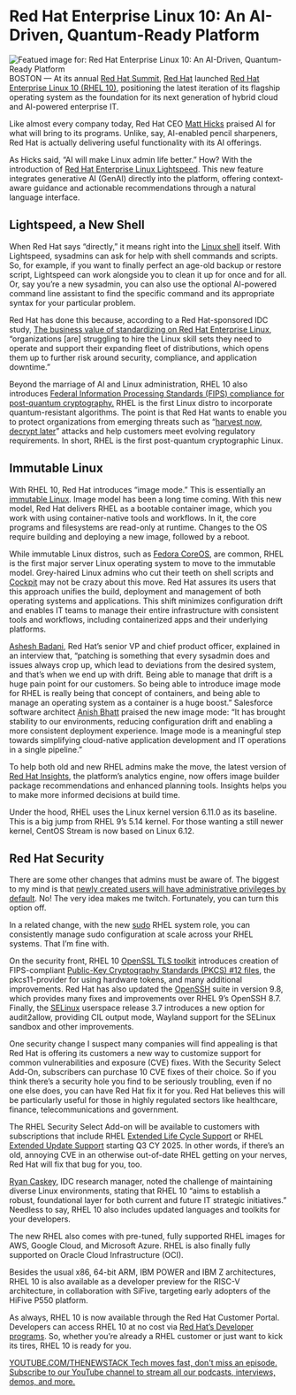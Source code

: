# Red Hat Enterprise Linux 10: An AI-Driven, Quantum-Ready Platform
![Featued image for: Red Hat Enterprise Linux 10: An AI-Driven, Quantum-Ready Platform](https://cdn.thenewstack.io/media/2025/05/7a5a6ecd-getty-images-el0zyfxt1gi-unsplash-redhat-1024x684.jpg)
BOSTON — At its annual [Red Hat Summit](https://www.redhat.com/en/summit), [Red Hat](https://www.openshift.com/try?utm_content=inline+mention) launched [Red Hat Enterprise Linux 10 (RHEL 10)](https://www.redhat.com/en/technologies/linux-platforms/enterprise-linux), positioning the latest iteration of its flagship operating system as the foundation for its next generation of hybrid cloud and AI-powered enterprise IT.

Like almost every company today, Red Hat CEO [Matt Hicks](https://www.linkedin.com/in/mhicks-redhat) praised AI for what will bring to its programs. Unlike, say, AI-enabled pencil sharpeners, Red Hat is actually delivering useful functionality with its AI offerings.

As Hicks said, “AI will make Linux admin life better.” How? With the introduction of [Red Hat Enterprise Linux Lightspeed](https://www.redhat.com/en/about/press-releases/red-hat-infuses-generative-ai-across-hybrid-cloud-portfolio-red-hat-lightspeed). This new feature integrates generative AI (GenAI) directly into the platform, offering context-aware guidance and actionable recommendations through a natural language interface.

## Lightspeed, a New Shell
When Red Hat says “directly,” it means right into the [Linux shell](https://thenewstack.io/learning-linux-start-here/) itself. With Lightspeed, sysadmins can ask for help with shell commands and scripts. So, for example, if you want to finally perfect an age-old backup or restore script, Lightspeed can work alongside you to clean it up for once and for all. Or, say you’re a new sysadmin, you can also use the optional AI-powered command line assistant to find the specific command and its appropriate syntax for your particular problem.

Red Hat has done this because, according to a Red Hat-sponsored IDC study, [The business value of standardizing on Red Hat Enterprise Linux](https://www.redhat.com/en/resources/idc-business-value-of-standardizing-analyst-material), “organizations [are] struggling to hire the Linux skill sets they need to operate and support their expanding fleet of distributions, which opens them up to further risk around security, compliance, and application downtime.”

Beyond the marriage of AI and Linux administration, RHEL 10 also introduces [Federal Information Processing Standards (FIPS) compliance for post-quantum cryptography.](https://www.nist.gov/news-events/news/2024/08/nist-releases-first-3-finalized-post-quantum-encryption-standards) RHEL is the first Linux distro to incorporate quantum-resistant algorithms. The point is that Red Hat wants to enable you to protect organizations from emerging threats such as “[harvest now, decrypt later](https://www.keyfactor.com/blog/harvest-now-decrypt-later-a-new-form-of-attack/)” attacks and help customers meet evolving regulatory requirements. In short, RHEL is the first post-quantum cryptographic Linux.

## Immutable Linux
With RHEL 10, Red Hat introduces “image mode.” This is essentially an [immutable Linux](https://thenewstack.io/3-immutable-operating-systems-bottlerocket-flatcar-and-talos-linux/). Image model has been a long time coming. With this new model, Red Hat delivers RHEL as a bootable container image, which you work with using container-native tools and workflows. In it, the core programs and filesystems are read-only at runtime. Changes to the OS require building and deploying a new image, followed by a reboot.

While immutable Linux distros, such as [Fedora CoreOS](https://fedoraproject.org/coreos/), are common, RHEL is the first major server Linux operating system to move to the immutable model. Grey-haired Linux admins who cut their teeth on shell scripts and [Cockpit](https://cockpit-project.org/) may not be crazy about this move. Red Hat assures its users that this approach unifies the build, deployment and management of both operating systems and applications. This shift minimizes configuration drift and enables IT teams to manage their entire infrastructure with consistent tools and workflows, including containerized apps and their underlying platforms.

[Ashesh Badani](https://www.linkedin.com/in/asheshbadani/), Red Hat’s senior VP and chief product officer, explained in an interview that, “patching is something that every sysadmin does and issues always crop up, which lead to deviations from the desired system, and that’s when we end up with drift. Being able to manage that drift is a huge pain point for our customers. So being able to introduce image mode for RHEL is really being that concept of containers, and being able to manage an operating system as a container is a huge boost.”
Salesforce software architect [Anish Bhatt](https://www.linkedin.com/in/anishbhatt/) praised the new image mode: “It has brought stability to our environments, reducing configuration drift and enabling a more consistent deployment experience. Image mode is a meaningful step towards simplifying cloud-native application development and IT operations in a single pipeline.”

To help both old and new RHEL admins make the move, the latest version of [Red Hat Insights](https://www.redhat.com/en/technologies/management/insights), the platform’s analytics engine, now offers image builder package recommendations and enhanced planning tools. Insights helps you to make more informed decisions at build time.

Under the hood, RHEL uses the Linux kernel version 6.11.0 as its baseline. This is a big jump from RHEL 9’s 5.14 kernel. For those wanting a still newer kernel, CentOS Stream is now based on Linux 6.12.

## Red Hat Security
There are some other changes that admins must be aware of. The biggest to my mind is that [newly created users will have administrative privileges by default](https://docs.redhat.com/en/documentation/red_hat_enterprise_linux/10-beta/html/10.0_beta_release_notes/overview#overview-major-changes). No! The very idea makes me twitch. Fortunately, you can turn this option off.

In a related change, with the new [sudo](https://thenewstack.io/linux-understand-sudo-to-rule-your-server/) RHEL system role, you can consistently manage sudo configuration at scale across your RHEL systems. That I’m fine with.

On the security front, RHEL 10 [OpenSSL TLS toolkit](https://github.com/openssl/openssl) introduces creation of FIPS-compliant [Public-Key Cryptography Standards (PKCS) #12 files](https://www.globalsign.com/en/blog/what-is-a-pkcs12-file), the pkcs11-provider for using hardware tokens, and many additional improvements. Red Hat has also updated the [OpenSSH](https://www.openssh.com/) suite in version 9.8, which provides many fixes and improvements over RHEL 9’s OpenSSH 8.7. Finally, the [SELinux](https://www.redhat.com/en/topics/linux/what-is-selinux) userspace release 3.7 introduces a new option for audit2allow, providing CIL output mode, Wayland support for the SELinux sandbox and other improvements.

One security change I suspect many companies will find appealing is that Red Hat is offering its customers a new way to customize support for common vulnerabilities and exposure (CVE) fixes. With the Security Select Add-On, subscribers can purchase 10 CVE fixes of their choice. So if you think there’s a security hole you find to be seriously troubling, even if no one else does, you can have Red Hat fix it for you. Red Hat believes this will be particularly useful for those in highly regulated sectors like healthcare, finance, telecommunications and government.

The RHEL Security Select Add-on will be available to customers with subscriptions that include RHEL [Extended Life Cycle Support](https://www.redhat.com/en/resources/els-datasheet) or RHEL [Extended Update Support](https://www.redhat.com/en/resources/eus-datasheet) starting Q3 CY 2025. In other words, if there’s an old, annoying CVE in an otherwise out-of-date RHEL getting on your nerves, Red Hat will fix that bug for you, too.

[Ryan Caskey](https://www.linkedin.com/in/ryan-caskey-96307a17/), IDC research manager, noted the challenge of maintaining diverse Linux environments, stating that RHEL 10 “aims to establish a robust, foundational layer for both current and future IT strategic initiatives.”
Needless to say, RHEL 10 also includes updated languages and toolkits for your developers.

The new RHEL also comes with pre-tuned, fully supported RHEL images for AWS, Google Cloud, and Microsoft Azure. RHEL is also finally fully supported on Oracle Cloud Infrastructure (OCI).

Besides the usual x86, 64-bit ARM, IBM POWER and IBM Z architectures, RHEL 10 is also available as a developer preview for the RISC-V architecture, in collaboration with SiFive, targeting early adopters of the HiFive P550 platform.

As always, RHEL 10 is now available through the Red Hat Customer Portal. Developers can access RHEL 10 at no cost via [Red Hat’s Developer programs](https://developers.redhat.com/home). So, whether you’re already a RHEL customer or just want to kick its tires, RHEL 10 is ready for you.

[
YOUTUBE.COM/THENEWSTACK
Tech moves fast, don't miss an episode. Subscribe to our YouTube
channel to stream all our podcasts, interviews, demos, and more.
](https://youtube.com/thenewstack?sub_confirmation=1)